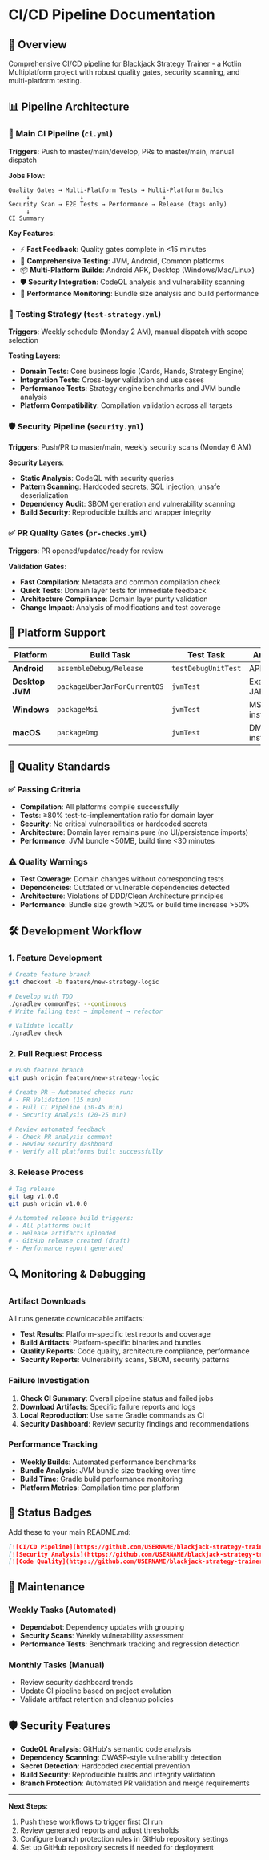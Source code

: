 # CI/CD Pipeline Documentation

## 🚀 Overview

Comprehensive CI/CD pipeline for Blackjack Strategy Trainer - a Kotlin Multiplatform project with robust quality gates, security scanning, and multi-platform testing.

## 📊 Pipeline Architecture

### 🔄 Main CI Pipeline (`ci.yml`)
**Triggers**: Push to master/main/develop, PRs to master/main, manual dispatch

**Jobs Flow**:
```
Quality Gates → Multi-Platform Tests → Multi-Platform Builds
     ↓              ↓                      ↓
Security Scan → E2E Tests → Performance → Release (tags only)
     ↓
CI Summary
```

**Key Features**:
- ⚡ **Fast Feedback**: Quality gates complete in <15 minutes
- 🧪 **Comprehensive Testing**: JVM, Android, Common platforms
- 📦 **Multi-Platform Builds**: Android APK, Desktop (Windows/Mac/Linux)
- 🛡️ **Security Integration**: CodeQL analysis and vulnerability scanning
- 🎯 **Performance Monitoring**: Bundle size analysis and build performance

### 🧪 Testing Strategy (`test-strategy.yml`)
**Triggers**: Weekly schedule (Monday 2 AM), manual dispatch with scope selection

**Testing Layers**:
- **Domain Tests**: Core business logic (Cards, Hands, Strategy Engine)
- **Integration Tests**: Cross-layer validation and use cases
- **Performance Tests**: Strategy engine benchmarks and JVM bundle analysis
- **Platform Compatibility**: Compilation validation across all targets

### 🛡️ Security Pipeline (`security.yml`)
**Triggers**: Push/PR to master/main, weekly security scans (Monday 6 AM)

**Security Layers**:
- **Static Analysis**: CodeQL with security queries
- **Pattern Scanning**: Hardcoded secrets, SQL injection, unsafe deserialization
- **Dependency Audit**: SBOM generation and vulnerability scanning
- **Build Security**: Reproducible builds and wrapper integrity

### ✅ PR Quality Gates (`pr-checks.yml`)
**Triggers**: PR opened/updated/ready for review

**Validation Gates**:
- **Fast Compilation**: Metadata and common compilation check
- **Quick Tests**: Domain layer tests for immediate feedback
- **Architecture Compliance**: Domain layer purity validation
- **Change Impact**: Analysis of modifications and test coverage

## 🎯 Platform Support

| Platform | Build Task | Test Task | Artifacts |
|----------|------------|-----------|-----------|
| **Android** | `assembleDebug/Release` | `testDebugUnitTest` | APK files |
| **Desktop JVM** | `packageUberJarForCurrentOS` | `jvmTest` | Executable JAR |
| **Windows** | `packageMsi` | `jvmTest` | MSI installer |
| **macOS** | `packageDmg` | `jvmTest` | DMG installer |

## 🔧 Quality Standards

### ✅ Passing Criteria
- **Compilation**: All platforms compile successfully
- **Tests**: ≥80% test-to-implementation ratio for domain layer
- **Security**: No critical vulnerabilities or hardcoded secrets
- **Architecture**: Domain layer remains pure (no UI/persistence imports)
- **Performance**: JVM bundle <50MB, build time <30 minutes

### ⚠️ Quality Warnings
- **Test Coverage**: Domain changes without corresponding tests
- **Dependencies**: Outdated or vulnerable dependencies detected
- **Architecture**: Violations of DDD/Clean Architecture principles
- **Performance**: Bundle size growth >20% or build time increase >50%

## 🛠️ Development Workflow

### 1. Feature Development
```bash
# Create feature branch
git checkout -b feature/new-strategy-logic

# Develop with TDD
./gradlew commonTest --continuous
# Write failing test → implement → refactor

# Validate locally
./gradlew check
```

### 2. Pull Request Process
```bash
# Push feature branch
git push origin feature/new-strategy-logic

# Create PR → Automated checks run:
# - PR Validation (15 min)
# - Full CI Pipeline (30-45 min)
# - Security Analysis (20-25 min)

# Review automated feedback
# - Check PR analysis comment
# - Review security dashboard
# - Verify all platforms built successfully
```

### 3. Release Process
```bash
# Tag release
git tag v1.0.0
git push origin v1.0.0

# Automated release build triggers:
# - All platforms built
# - Release artifacts uploaded
# - GitHub release created (draft)
# - Performance report generated
```

## 🔍 Monitoring & Debugging

### Artifact Downloads
All runs generate downloadable artifacts:
- **Test Results**: Platform-specific test reports and coverage
- **Build Artifacts**: Platform-specific binaries and bundles
- **Quality Reports**: Code quality, architecture compliance, performance
- **Security Reports**: Vulnerability scans, SBOM, security patterns

### Failure Investigation
1. **Check CI Summary**: Overall pipeline status and failed jobs
2. **Download Artifacts**: Specific failure reports and logs
3. **Local Reproduction**: Use same Gradle commands as CI
4. **Security Dashboard**: Review security findings and recommendations

### Performance Tracking
- **Weekly Builds**: Automated performance benchmarks
- **Bundle Analysis**: JVM bundle size tracking over time
- **Build Time**: Gradle build performance monitoring
- **Platform Metrics**: Compilation time per platform

## 🚦 Status Badges

Add these to your main README.md:

```markdown
[![CI/CD Pipeline](https://github.com/USERNAME/blackjack-strategy-trainer/workflows/CI/CD%20Pipeline/badge.svg)](https://github.com/USERNAME/blackjack-strategy-trainer/actions/workflows/ci.yml)
[![Security Analysis](https://github.com/USERNAME/blackjack-strategy-trainer/workflows/Security%20%26%20Dependency%20Scanning/badge.svg)](https://github.com/USERNAME/blackjack-strategy-trainer/actions/workflows/security.yml)
[![Code Quality](https://github.com/USERNAME/blackjack-strategy-trainer/workflows/Quality%20Gates%20%26%20Code%20Standards/badge.svg)](https://github.com/USERNAME/blackjack-strategy-trainer/actions/workflows/quality-gates.yml)
```

## 🔄 Maintenance

### Weekly Tasks (Automated)
- **Dependabot**: Dependency updates with grouping
- **Security Scans**: Weekly vulnerability assessment
- **Performance Tests**: Benchmark tracking and regression detection

### Monthly Tasks (Manual)
- Review security dashboard trends
- Update CI pipeline based on project evolution
- Validate artifact retention and cleanup policies

## 🛡️ Security Features

- **CodeQL Analysis**: GitHub's semantic code analysis
- **Dependency Scanning**: OWASP-style vulnerability detection  
- **Secret Detection**: Hardcoded credential prevention
- **Build Security**: Reproducible builds and integrity validation
- **Branch Protection**: Automated PR validation and merge requirements

---

**Next Steps**: 
1. Push these workflows to trigger first CI run
2. Review generated reports and adjust thresholds
3. Configure branch protection rules in GitHub repository settings
4. Set up GitHub repository secrets if needed for deployment